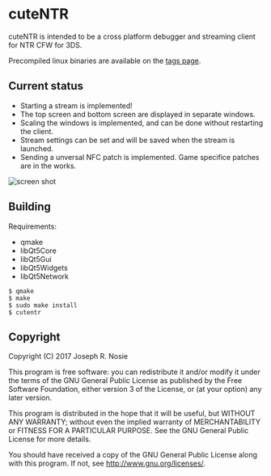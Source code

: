 # cuteNTR

cuteNTR is intended to be a cross platform debugger and streaming client for
NTR CFW for 3DS.

Precompiled linux binaries are available on the [tags page](https://gitlab.com/BoltsJ/cuteNTR/tags).

## Current status

- Starting a stream is implemented!
- The top screen and bottom screen are displayed in separate windows.
- Scaling the windows is implemented, and can be done without restarting the
  client.
- Stream settings can be set and will be saved when the stream is launched.
- Sending a unversal NFC patch is implemented. Game specifice patches are in the
  works.

![screen shot](http://i.imgur.com/8yJqRvw.png "Screenshot")

## Building

Requirements:
- qmake
- libQt5Core
- libQt5Gui
- libQt5Widgets
- libQt5Network

```
$ qmake
$ make
$ sudo make install
$ cutentr
```

## Copyright

Copyright (C) 2017 Joseph R. Nosie

This program is free software: you can redistribute it and/or modify it under
the terms of the GNU General Public License as published by the Free Software
Foundation, either version 3 of the License, or (at your option) any later
version.

This program is distributed in the hope that it will be useful, but WITHOUT ANY
WARRANTY; without even the implied warranty of MERCHANTABILITY or FITNESS FOR A
PARTICULAR PURPOSE. See the GNU General Public License for more details.

You should have received a copy of the GNU General Public License along with
this program. If not, see http://www.gnu.org/licenses/.
